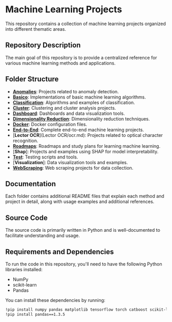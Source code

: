 # Machine Learning Projects

This repository contains a collection of machine learning projects organized into different thematic areas.

## Repository Description

The main goal of this repository is to provide a centralized reference for various machine learning methods and applications.

## Folder Structure

- [**Anomalies**](Anomalies/anomalies.md): Projects related to anomaly detection.
- [**Basico**](Basic/README.md): Implementations of basic machine learning algorithms.
- [**Classification**](Classification/README.md): Algorithms and examples of classification.
- [**Cluster**](cluster/cluster.md): Clustering and cluster analysis projects.
- [**Dashboard**](Dashboard/dash.md): Dashboards and data visualization tools.
- [**Dimensionality Reduction**](Dimensionality_Reduction/reduction.md): Dimensionality reduction techniques.
- [**Docker**](Docker/docker.md): Docker configuration files.
- [**End-to-End**](End-to-End/EndtoEnd.md): Complete end-to-end machine learning projects.
- [**Lector OCR**](Lector OCR/ocr.md): Projects related to optical character recognition.
- [**Roadmaps**](Roadmaps/README.md): Roadmaps and study plans for learning machine learning.
- [**Shap**]: Projects and examples using SHAP for model interpretability.
- [**Test**](Test/README.md): Testing scripts and tools.
- [**Visualization**]: Data visualization tools and examples.
- [**WebScraping**](WebScraping/WebScraping.md): Web scraping projects for data collection.

## Documentation

Each folder contains additional README files that explain each method and project in detail, along with usage examples and additional references.

## Source Code

The source code is primarily written in Python and is well-documented to facilitate understanding and usage.

## Requirements and Dependencies

To run the code in this repository, you'll need to have the following Python libraries installed:

- NumPy
- scikit-learn
- Pandas

You can install these dependencies by running:

```bash
!pip install numpy pandas matplotlib tensorflow torch catboost scikit-learn shap streamlit sweetviz
!pip install pandas==1.3.5
